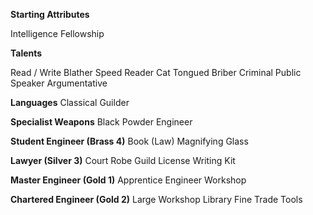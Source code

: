 **Starting Attributes**

Intelligence
Fellowship 

**Talents**

Read / Write
Blather
Speed Reader
Cat Tongued
Briber
Criminal
Public Speaker
Argumentative

**Languages**
Classical
Guilder

**Specialist Weapons**
Black Powder
Engineer

**Student Engineer (Brass 4)**
Book (Law)
Magnifying Glass

**Lawyer (Silver 3)**
Court Robe
Guild License
Writing Kit

**Master Engineer (Gold 1)**
Apprentice Engineer
Workshop

**Chartered Engineer (Gold 2)**
Large Workshop
Library
Fine Trade Tools
